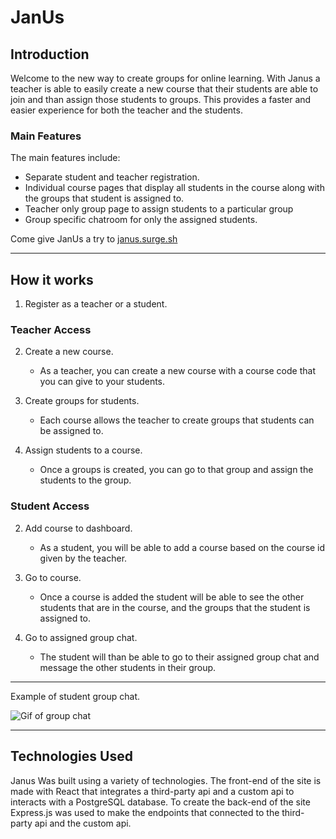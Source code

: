 # JanUs

## Introduction

Welcome to the new way to create groups for online learning. With Janus a teacher is able to easily create a new course that their students are able to join and than assign those students to groups. This provides a faster and easier experience for both the teacher and the students.

### Main Features

The main features include:

- Separate student and teacher registration.
- Individual course pages that display all students in the course along with the groups that student is assigned to.
- Teacher only group page to assign students to a particular group
- Group specific chatroom for only the assigned students.

Come give JanUs a try to [janus.surge.sh](https://janus.surge.sh/)

---

## How it works

1. Register as a teacher or a student.

### Teacher Access

2. Create a new course.

   - As a teacher, you can create a new course with a course code that you can give to your students.

3. Create groups for students.

   - Each course allows the teacher to create groups that students can be assigned to.

4. Assign students to a course.

   - Once a groups is created, you can go to that group and assign the students to the group.

### Student Access

2. Add course to dashboard.

   - As a student, you will be able to add a course based on the course id given by the teacher.

3. Go to course.

   - Once a course is added the student will be able to see the other students that are in the course, and the groups that the student is assigned to.

4. Go to assigned group chat.

   - The student will than be able to go to their assigned group chat and message the other students in their group.

---

Example of student group chat.

![Gif of group chat](groupChat.gif)

---

## Technologies Used

Janus Was built using a variety of technologies. The front-end of the site is made with React that integrates a third-party api and a custom api to interacts with a PostgreSQL database. To create the back-end of the site Express.js was used to make the endpoints that connected to the third-party api and the custom api.
